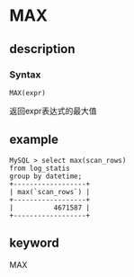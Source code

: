 # MAX

## description

### Syntax

`MAX(expr)`

返回expr表达式的最大值

## example

```plain text
MySQL > select max(scan_rows) 
from log_statis 
group by datetime;
+------------------+
| max(`scan_rows`) |
+------------------+
|          4671587 |
+------------------+
```

## keyword

MAX
